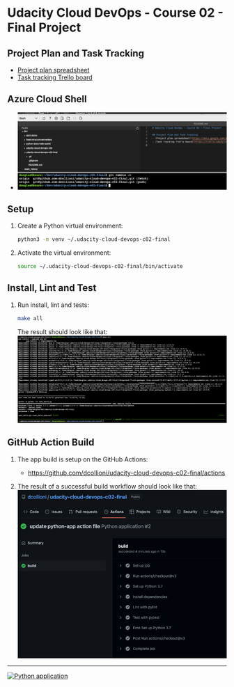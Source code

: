 # Udacity Cloud DevOps - Course 02 - Final Project

## Project Plan and Task Tracking
- [Project plan spreadsheet](https://docs.google.com/spreadsheets/d/1p29UxxCbZ4jmfiDiYAPbk6N9hc05gtVK5Gno8hvmO3c)
- [Task tracking Trello board](https://trello.com/b/iziwVR8V/build-a-ci-cd-pipeline)

## Azure Cloud Shell
- ![GitHub project cloned on Azure Cloud Shell](screenshots/azure-cloud-shell-project-clone.png)

## Setup
1. Create a Python virtual environment:
    ```sh
    python3 -m venv ~/.udacity-cloud-devops-c02-final
    ```

1. Activate the virtual environment:
    ```sh
    source ~/.udacity-cloud-devops-c02-final/bin/activate
    ```

## Install, Lint and Test
1. Run install, lint and tests:
    ```sh
    make all
    ```

    The result should look like that:
    ![Azure Cloud Shell - Make All command result](screenshots/azure-cloud-shell-make-all.png)

## GitHub Action Build
1. The app build is setup on the GitHub Actions:
    - https://github.com/dcollioni/udacity-cloud-devops-c02-final/actions

1. The result of a successful build workflow should look like that:
    ![GitHub Actions - Build complete](screenshots/github-actions-build-complete.png)

---
[![Python application](https://github.com/dcollioni/udacity-cloud-devops-c02-final/actions/workflows/python-app.yml/badge.svg)](https://github.com/dcollioni/udacity-cloud-devops-c02-final/actions/workflows/python-app.yml)

